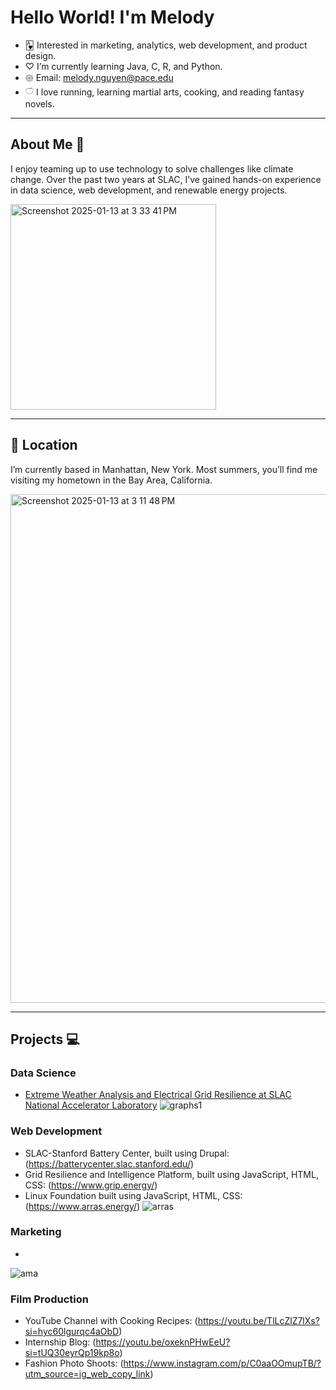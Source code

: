 # Hello World! I'm Melody

- 🂱 Interested in marketing, analytics, web development, and product design. 
- ♡ I’m currently learning Java, C, R, and Python.
- 𑁍 Email: melody.nguyen@pace.edu
- 𓎩 I love running, learning martial arts, cooking, and reading fantasy novels.

____________________________________________________________________________________

## About Me 🧸

I enjoy teaming up to use technology to solve challenges like climate change. Over the past two years at SLAC, I’ve gained hands-on experience in data science, web development, and renewable energy projects.

<img width="329" alt="Screenshot 2025-01-13 at 3 33 41 PM" src="https://github.com/user-attachments/assets/71c9dee8-e606-48f7-b92d-17f8779441a0" />

____________________________________________________________________________________

## 📍 Location

I’m currently based in Manhattan, New York. Most summers, you’ll find me visiting my hometown in the Bay Area, California.

<img width="814" alt="Screenshot 2025-01-13 at 3 11 48 PM" src="https://github.com/user-attachments/assets/e3c2d417-e8b4-40e7-b4c8-c958ff015a70" />

____________________________________________________________________________________

## Projects 💻

### Data Science 
- [Extreme Weather Analysis and Electrical Grid Resilience at SLAC National Accelerator Laboratory](https://github.com/user-attachments/files/18403394/ResearchReport.pdf)
![graphs1](https://github.com/user-attachments/assets/089c8e0a-c27d-441a-be9d-3b4eefdf8dcf)


### Web Development
- SLAC-Stanford Battery Center, built using Drupal: (https://batterycenter.slac.stanford.edu/)
- Grid Resilience and Intelligence Platform, built using JavaScript, HTML, CSS: (https://www.grip.energy/)
- Linux Foundation built using JavaScript, HTML, CSS: (https://www.arras.energy/)
![arras](https://github.com/user-attachments/assets/f30ea98a-eb8d-4d21-ad3f-b8e0db4dbca8)


### Marketing
- 

![ama](https://github.com/user-attachments/assets/dfef5ce7-ed09-46c5-bd69-c32e998df3a6)

### Film Production
- YouTube Channel with Cooking Recipes: (https://youtu.be/TlLcZlZ7lXs?si=hyc60lgurqc4aObD)
- Internship Blog: (https://youtu.be/oxeknPHwEeU?si=tUQ30eyrQp19kp8o)
- Fashion Photo Shoots: (https://www.instagram.com/p/C0aaOOmupTB/?utm_source=ig_web_copy_link)




